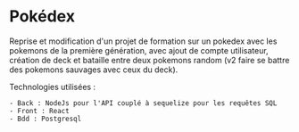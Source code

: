 # Pokédex

Reprise et modification d'un projet de formation sur un pokedex avec les pokemons de la première génération, avec ajout de compte utilisateur, création de deck et bataille entre deux pokemons random (v2 faire se battre des pokemons sauvages avec ceux du deck).

Technologies utilisées :

    - Back : NodeJs pour l'API couplé à sequelize pour les requêtes SQL
    - Front : React
    - Bdd : Postgresql
